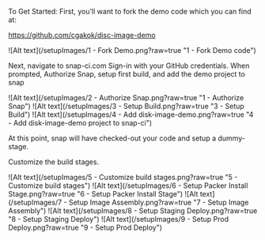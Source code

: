To Get Started:
First, you'll want to fork the demo code which you can find at:

https://github.com/cgakok/disc-image-demo

![Alt text](/setupImages/1 - Fork Demo.png?raw=true "1 - Fork Demo code")

Next, navigate to snap-ci.com
Sign-in with your GitHub credentials.
When prompted, Authorize Snap, setup first build, and add the demo project to snap

![Alt text](/setupImages/2 - Authorize Snap.png?raw=true "1 - Authorize Snap")
![Alt text](/setupImages/3 - Setup Build.png?raw=true "3 - Setup Build")
![Alt text](/setupImages/4 - Add disk-image-demo.png?raw=true "4 - Add disk-image-demo project to snap-ci")

At this point, snap will have checked-out your code and setup a dummy-stage.

Customize the build stages.

![Alt text](/setupImages/5 - Customize build stages.png?raw=true "5 - Customize build stages")
![Alt text](/setupImages/6 - Setup Packer Install Stage.png?raw=true "6 - Setup Packer Install Stage")
![Alt text](/setupImages/7 - Setup Image Assembly.png?raw=true "7 - Setup Image Assembly")
![Alt text](/setupImages/8 - Setup Staging Deploy.png?raw=true "8 - Setup Staging Deploy")
![Alt text](/setupImages/9 - Setup Prod Deploy.png?raw=true "9 - Setup Prod Deploy")

